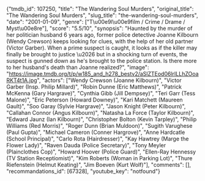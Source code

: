 {"tmdb_id": 107250, "title": "The Wandering Soul Murders", "original_title": "The Wandering Soul Murders", "slug_title": "the-wandering-soul-murders", "date": "2001-01-09", "genre": ["T\u00e9l\u00e9film / Crime / Drame / Myst\u00e8re"], "score": "5.5/10", "synopsis": "Haunted by the murder of her politician husband 6 years ago, former police detective Joanne Kilbourn (Wendy Crewson) keeps looking for clues, with the help of her old partner (Victor Garber). When a prime suspect is caught, it looks as if the killer may finally be brought to justice \u2026 but in a shocking turn of events, the suspect is gunned down as he's brought to the police station. Is there more to her husband's death than Joanne realized?", "image": "https://image.tmdb.org/t/p/w185_and_h278_bestv2/aSlZTEod06lrILLhZOoaRKT4t1A.jpg", "actors": ["Wendy Crewson (Joanne Kilbourn)", "Victor Garber (Insp. Philip Millard)", "Robin Dunne (Eric Matthews)", "Patrick McKenna (Gary Hargrave)", "Cynthia Gibb (Jill Dempsey)", "Teri Garr (Tess Malone)", "Eric Peterson (Howard Downey)", "Kari Matchett (Maureen Gault)", "Soo Garay (Sylvie Hargrave)", "Jason Knight (Peter Kilbourn)", "Callahan Connor (Angus Kilbourn)", "Natasha La Force (Taylor Kilbourn)", "Edward Jaunz (Ian Kilbourn)", "Christopher Bolton (Kevin Tarpley)", "Philip Williams (Red Morris)", "Roger Dunn (Brian Muldoon)", "Sugith Varughese (Paul Gupta)", "Michael Cameron (Conner Hargrove)", "Anne Hardcatle (School Principal)", "Carlo Rota (Hairdresser)", "Kay Hawtrey (Marge the Flower Lady)", "Raven Dauda (Police Secretary)", "Tony Meyler (Plainclothes Cop)", "Howard Hoover (Police Guard)", "Ellen-Ray Hennessy (TV Station Receptiomist)", "Kim Roberts (Woman in Parking Lot)", "Thure Riefenstein (Helmut Keating)", "Jim Boeven (Kurt Wolf)"], "comments": [], "recommandations_id": [67328], "youtube_key": "notfound"}